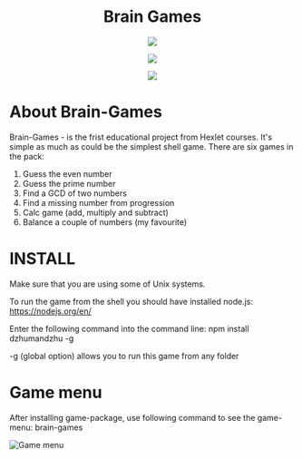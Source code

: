<h1 align="center">Brain Games</h1>

<p align="center"><a href="https://codeclimate.com/github/Frank-Kawp/project-lvl1-s340/maintainability"><img src="https://api.codeclimate.com/v1/badges/56879cd3669d3186baf0/maintainability" ></a></p>

<p align="center"><a href="https://codeclimate.com/github/Frank-Kawp/project-lvl1-s340/test_coverage"><img src="https://api.codeclimate.com/v1/badges/56879cd3669d3186baf0/test_coverage" /></a></p>

<p align="center"><img src="https://travis-ci.com/Frank-Kawp/Brain-Games.svg?branch=master"></p>

# About Brain-Games
Brain-Games - is the frist educational project from Hexlet courses. It's simple as much as could be the simplest shell game.
There are six games in the pack: 
1. Guess the even number
2. Guess the prime number
3. Find a GCD of two numbers
4. Find a missing number from progression
5. Calc game (add, multiply and subtract)
6. Balance a couple of numbers (my favourite)

# INSTALL 
Make sure that you are using some of Unix systems.

To run the game from the shell you should have installed node.js: https://nodejs.org/en/ 

Enter the following command into the command line: npm install dzhumandzhu -g

-g (global option) allows you to run this game from any folder

# Game menu

After installing game-package, use following command to see the game-menu: brain-games

![Game menu](https://downloader.disk.yandex.ru/preview/f97689cd3e97a4b4941358f363088de60e51498e1fdd645c4643d433c29b5db2/5ba2403d/WqcD7yyE9Iy8ph2ehTWHkfPqY7g7Phn7_UMd9VbVPzbmdMGWYaWMNZnFMN_6sy_pn7B2kPstD-vyU-VUGQdPcA%3D%3D?uid=0&filename=123.png&disposition=inline&hash=&limit=0&content_type=image%2Fpng&tknv=v2&size=2048x2048)
